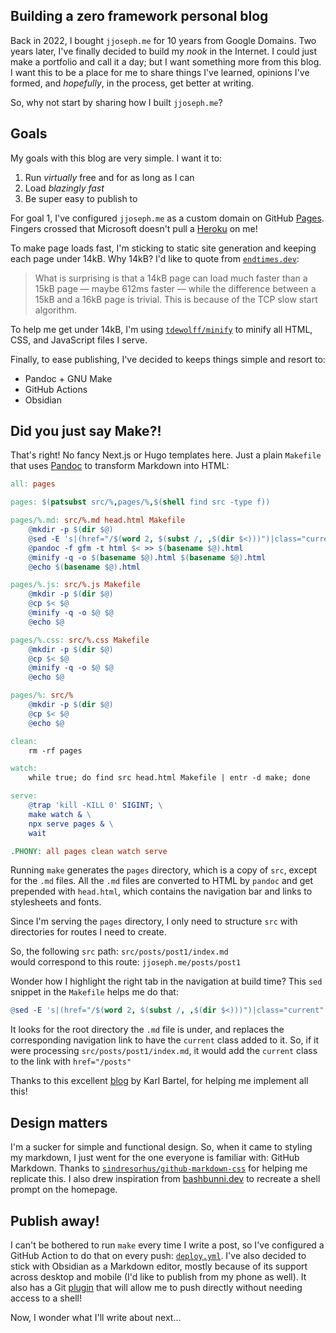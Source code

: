 ## Building a zero framework personal blog

Back in 2022, I bought `jjoseph.me` for 10 years from Google Domains. Two years later, I've finally decided to build my _nook_ in the Internet. I could just make a portfolio and call it a day; but I want something more from this blog. I want this to be a place for me to share things I've learned, opinions I've formed, and _hopefully_, in the process, get better at writing.

So, why not start by sharing how I built `jjoseph.me`?

## Goals

My goals with this blog are very simple. I want it to:
1. Run _virtually_ free and for as long as I can
2. Load _blazingly fast_
3. Be super easy to publish to

For goal 1, I've configured `jjoseph.me` as a custom domain on GitHub [Pages](https://github.com/tackyunicorn/tackyunicorn.github.io). Fingers crossed that Microsoft doesn't pull a [Heroku](https://help.heroku.com/RSBRUH58/removal-of-heroku-free-product-plans-faq) on me! 

To make page loads fast, I'm sticking to static site generation and keeping each page under 14kB. Why 14kB? I'd like to quote from [`endtimes.dev`](https://endtimes.dev/why-your-website-should-be-under-14kb-in-size/):

> What is surprising is that a 14kB page can load much faster than a 15kB page — maybe 612ms faster — while the difference between a 15kB and a 16kB page is trivial. This is because of the TCP slow start algorithm.

To help me get under 14kB, I'm using [`tdewolff/minify`](https://github.com/tdewolff/minify) to minify all HTML, CSS, and JavaScript files I serve.

Finally, to ease publishing, I've decided to keeps things simple and resort to:
- Pandoc + GNU Make
- GitHub Actions
- Obsidian

## Did you just say Make?!

That's right! No fancy Next.js or Hugo templates here. Just a plain `Makefile` that uses [Pandoc](https://pandoc.org/) to transform Markdown into HTML:

```Makefile
all: pages

pages: $(patsubst src/%,pages/%,$(shell find src -type f))

pages/%.md: src/%.md head.html Makefile
	@mkdir -p $(dir $@)
	@sed -E 's|(href="/$(word 2, $(subst /, ,$(dir $<)))")|class="current" \1|' head.html > $(basename $@).html
	@pandoc -f gfm -t html $< >> $(basename $@).html
	@minify -q -o $(basename $@).html $(basename $@).html
	@echo $(basename $@).html

pages/%.js: src/%.js Makefile
	@mkdir -p $(dir $@)
	@cp $< $@
	@minify -q -o $@ $@
	@echo $@

pages/%.css: src/%.css Makefile
	@mkdir -p $(dir $@)
	@cp $< $@
	@minify -q -o $@ $@
	@echo $@

pages/%: src/%
	@mkdir -p $(dir $@)
	@cp $< $@
	@echo $@

clean:
	rm -rf pages

watch:
	while true; do find src head.html Makefile | entr -d make; done

serve:
	@trap 'kill -KILL 0' SIGINT; \
	make watch & \
	npx serve pages & \
	wait

.PHONY: all pages clean watch serve
```

Running `make` generates the `pages` directory, which is a copy of `src`, except for the `.md` files. All the `.md` files are converted to HTML by `pandoc` and get prepended with `head.html`, which contains the navigation bar and links to stylesheets and fonts.

Since I'm serving the `pages` directory, I only need to structure `src` with directories for routes I need to create.

So, the following `src` path: `src/posts/post1/index.md`  
would correspond to this route: `jjoseph.me/posts/post1`

Wonder how I highlight the right tab in the navigation at build time? This `sed` snippet in the `Makefile` helps me do that:

```Makefile
@sed -E 's|(href="/$(word 2, $(subst /, ,$(dir $<)))")|class="current" \1|' head.html
```

It looks for the root directory the `.md` file is under, and replaces the corresponding navigation link to have the `current` class added to it. So, if it were processing `src/posts/post1/index.md`, it would add the `current` class to the link with `href="/posts"`

Thanks to this excellent [blog](https://www.karl.berlin/static-site.html) by Karl Bartel, for helping me implement all this!

## Design matters

I'm a sucker for simple and functional design. So, when it came to styling my markdown, I just went for the one everyone is familiar with: GitHub Markdown. Thanks to [`sindresorhus/github-markdown-css`](https://github.com/sindresorhus/github-markdown-css) for helping me replicate this. I also drew inspiration from [bashbunni.dev](https://www.bashbunni.dev/) to recreate a shell prompt on the homepage.

## Publish away!

I can't be bothered to run `make` every time I write a post, so I've configured a GitHub Action to do that on every push: [`deploy.yml`](https://github.com/tackyunicorn/tackyunicorn.github.io/blob/main/.github/workflows/deploy.yml). I've also decided to stick with Obsidian as a Markdown editor, mostly because of its support across desktop and mobile (I'd like to publish from my phone as well). It also has a Git [plugin](https://github.com/Vinzent03/obsidian-git) that will allow me to push directly without needing access to a shell! 

Now, I wonder what I'll write about next...